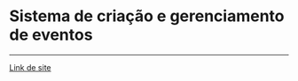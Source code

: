 # Sistema de criação e gerenciamento de eventos
---
[Link de site](href="https://vieira-fabricio.github.io/JS-front-pass-in/index.html")
